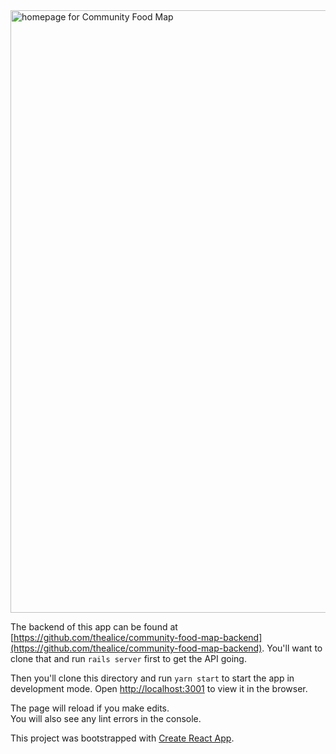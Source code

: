 <img width="964" alt="homepage for Community Food Map" src="https://raw.githubusercontent.com/thealice/community-food-map-frontend/main/public/community-food-map-lg.png">

The backend of this app can be found at [https://github.com/thealice/community-food-map-backend](https://github.com/thealice/community-food-map-backend). You'll want to clone that and run `rails server` first to get the API going.

Then you'll clone this directory and run `yarn start` to start the app in development mode.
Open [http://localhost:3001](http://localhost:3001) to view it in the browser.

The page will reload if you make edits.<br />
You will also see any lint errors in the console.

This project was bootstrapped with [Create React App](https://github.com/facebook/create-react-app).
